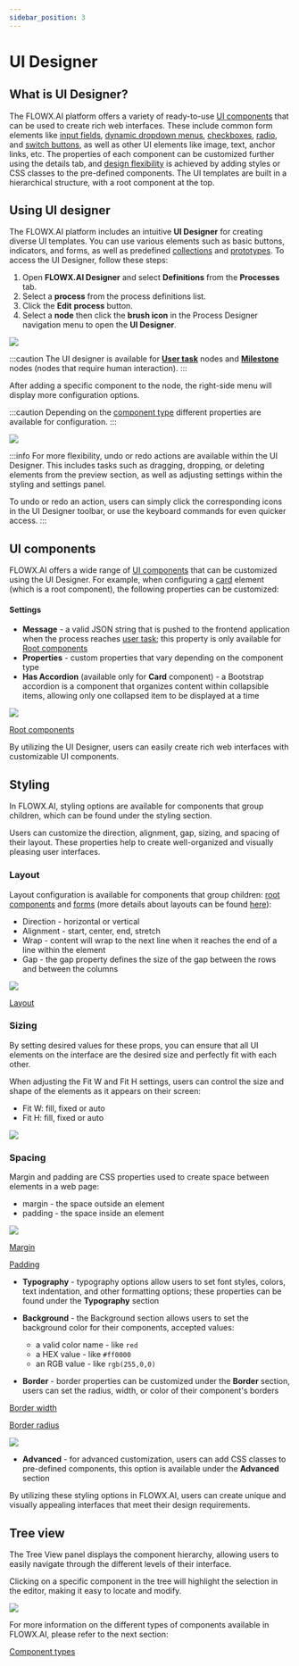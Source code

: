 ```yaml
---
sidebar_position: 3
---
```

# UI Designer

## What is UI Designer?

The FLOWX.AI platform offers a variety of ready-to-use [UI components](./ui-component-types/ui-component-types.md) that can be used to create rich web interfaces. These include common form elements like [input fields](./ui-component-types/form-elements/input-form-field.md), [dynamic dropdown menus](./ui-component-types/form-elements/select-form-field.md#example---dynamic-dropdowns), [checkboxes](./ui-component-types/form-elements/checkbox-form-field.md), [radio](./ui-component-types/form-elements/radio-form-field.md), and [switch buttons](./ui-component-types/form-elements/switch-form-field.md), as well as other UI elements like image, text, anchor links, etc. The properties of each component can be customized further using the details tab, and [design flexibility](./#styling) is achieved by adding styles or CSS classes to the pre-defined components. The UI templates are built in a hierarchical structure, with a root component at the top.

## Using UI designer

The FLOWX.AI platform includes an intuitive **UI Designer** for creating diverse UI templates. You can use various elements such as basic buttons, indicators, and forms, as well as predefined [collections](./ui-component-types/collection/collection.md) and [prototypes](./ui-component-types/collection/collection_prototype.md). To access the UI Designer, follow these steps:

1. Open **FLOWX.AI Designer** and select **Definitions** from the **Processes** tab.
2. Select a **process** from the process definitions list.
3. Click the **Edit** **process** button.
4. Select a **node** then click the **brush icon** in the Process Designer navigation menu to open the **UI Designer**.

![](https://s3.eu-west-1.amazonaws.com/docx.flowx.ai/building-blocks/ui-designer/access_ui_designer.gif)

:::caution
The UI designer is available for [**User task**](../node/user-task-node.md) nodes and [**Milestone**](../node/milestone-node.md) nodes (nodes that require human interaction).
:::

After adding a specific component to the node, the right-side menu will display more configuration options.

:::caution
Depending on the [component type](./ui-component-types) different properties are available for configuration.
:::

![](https://s3.eu-west-1.amazonaws.com/docx.flowx.ai/building-blocks/ui-designer/use_ui_designer3.gif)

:::info
For more flexibility, undo or redo actions are available within the UI Designer. This includes tasks such as dragging, dropping, or deleting elements from the preview section, as well as adjusting settings within the styling and settings panel.

To undo or redo an action, users can simply click the corresponding icons in the UI Designer toolbar, or use the keyboard commands for even quicker access.
:::

## UI components

FLOWX.AI offers a wide range of [UI components](./ui-component-types) that can be customized using the UI Designer. For example, when configuring a [card](./ui-component-types/root-components/card) element (which is a root component), the following properties can be customized:


#### Settings

* **Message** - a valid JSON string that is pushed to the frontend application when the process reaches [user task](../node/user-task-node.md); this property is only available for [Root components](./ui-component-types/root-components/root-components.md)
* **Properties** - custom properties that vary depending on the component type
* **Has Accordion** (available only for **Card** component) - a Bootstrap accordion is a component that organizes content within collapsible items, allowing only one collapsed item to be displayed at a time

<div className= "image-scaled">

![](https://s3.eu-west-1.amazonaws.com/docx.flowx.ai/building-blocks/ui-designer/ui_designer_settings.png)

</div>

[Root components](./ui-component-types/root-components)

By utilizing the UI Designer, users can easily create rich web interfaces with customizable UI components.

## Styling

In FLOWX.AI, styling options are available for components that group children, which can be found under the styling section. 

Users can customize the direction, alignment, gap, sizing, and spacing of their layout. These properties help to create well-organized and visually pleasing user interfaces.

### Layout 

Layout configuration is available for components that group children: [root components](./ui-component-types/root-components/) and [forms](./ui-component-types/form-elements/form-elements.md) (more details about layouts can be found [here](https://tburleson-layouts-demos.firebaseapp.com/#/docs)):

   * Direction - horizontal or vertical
   * Alignment - start, center, end, stretch
   * Wrap - content will wrap to the next line when it reaches the end of a line within the element
   * Gap - the gap property defines the size of the gap between the rows and between the columns

![](https://s3.eu-west-1.amazonaws.com/docx.flowx.ai/building-blocks/ui-designer/layout_styling.gif)

[Layout](https://tburleson-layouts-demos.firebaseapp.com/#/docs)

### Sizing

By setting desired values for these props, you can ensure that all UI elements on the interface are the desired size and perfectly fit with each other. 

When adjusting the Fit W and Fit H settings, users can control the size and shape of the elements as it appears on their screen:

* Fit W: fill, fixed or auto
* Fit H: fill, fixed or auto

![](https://s3.eu-west-1.amazonaws.com/docx.flowx.ai/building-blocks/ui-designer/ui_sizing.gif)

### Spacing

Margin and padding are CSS properties used to create space between elements in a web page:

* margin - the space outside an element
* padding - the space inside an element

![](https://s3.eu-west-1.amazonaws.com/docx.flowx.ai/building-blocks/ui-designer/ui_spacing.gif)

[Margin](https://www.w3schools.com/css/css_margin.asp)

[Padding](https://www.w3schools.com/css/css_padding.asp)

* **Typography** - typography options allow users to set font styles, colors, text indentation, and other formatting options; these properties can be found under the **Typography** section
* **Background** - the Background section allows users to set the background color for their components, accepted values:

   - a valid color name - like `red`
   - a HEX value - like `#ff0000`
   - an RGB value - like `rgb(255,0,0)`

* **Border** - border properties can be customized under the **Border** section, users can set the radius, width, or color of their component's borders

[Border width](https://www.w3schools.com/css/css_border_width.asp)

[Border radius](https://www.w3schools.com/css/css_border_rounded.asp)

<div className= "image-scaled">

![](https://s3.eu-west-1.amazonaws.com/docx.flowx.ai/building-blocks/ui-designer/ui_designer_styling.gif#center)

</div>

* **Advanced** - for advanced customization, users can add CSS classes to pre-defined components, this option is available under the **Advanced** section


By utilizing these styling options in FLOWX.AI, users can create unique and visually appealing interfaces that meet their design requirements.

## Tree view

The Tree View panel displays the component hierarchy, allowing users to easily navigate through the different levels of their interface. 

Clicking on a specific component in the tree will highlight the selection in the editor, making it easy to locate and modify.

![](https://s3.eu-west-1.amazonaws.com/docx.flowx.ai/building-blocks/ui-designer/ui_designer_tree1.gif)

For more information on the different types of components available in FLOWX.AI, please refer to the next section:

[Component types](./ui-component-types/ui-component-types.md)


